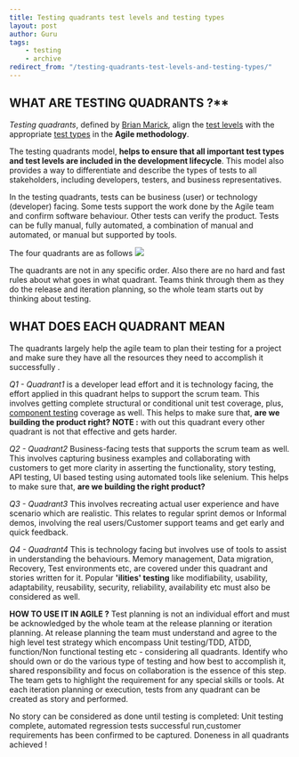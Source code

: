 ```yaml
---
title: Testing quadrants test levels and testing types
layout: post
author: Guru
tags:
    - testing
    - archive
redirect_from: "/testing-quadrants-test-levels-and-testing-types/"
---
```


## WHAT ARE TESTING QUADRANTS ?\*\*

_Testing quadrants_, defined by [Brian Marick](http://exampler.com/about.html), align
the [test levels](http://istqbexamcertification.com/what-are-software-testing-levels/)
with the appropriate
[test types](http://istqbexamcertification.com/what-are-software-test-types/) in the
**Agile methodology**.

The testing quadrants model, **helps to ensure that all important test types and test
levels are included in the development lifecycle**. This model also provides a way to
differentiate and describe the types of tests to all stakeholders, including developers,
testers, and business representatives.

In the testing quadrants, tests can be business (user) or technology (developer) facing.
Some tests support the work done by the Agile team and confirm software behaviour. Other
tests can verify the product. Tests can be fully manual, fully automated, a combination
of manual and automated, or manual but supported by tools.

The four quadrants are as follows
![](http://res.cloudinary.com/mwhelan/image/upload/v1429257891/teststack/readmeio/AgileTestingQuadrants.png)

The quadrants are not in any specific order. Also there are no hard and fast rules about
what goes in what quadrant. Teams think through them as they do the release and
iteration planning, so the whole team starts out by thinking about testing.

## WHAT DOES EACH QUADRANT MEAN

The quadrants largely help the agile team to plan their testing for a project and make
sure they have all the resources they need to accomplish it successfully .

_Q1 - Quadrant1_ is a developer lead effort and it is technology facing, the effort
applied in this quadrant helps to support the scrum team. This involves getting complete
structural or conditional unit test coverage, plus,
[component testing](http://istqbexamcertification.com/what-is-component-testing/)
coverage as well. This helps to make sure that, **are we building the product right?**
**NOTE :** with out this quadrant every other quadrant is not that effective and gets
harder.

_Q2 - Quadrant2_ Business-facing tests that supports the scrum team as well. This
involves capturing business examples and collaborating with customers to get more
clarity in asserting the functionality, story testing, API testing, UI based testing
using automated tools like selenium. This helps to make sure that, **are we building the
right product?**

_Q3 - Quadrant3_ This involves recreating actual user experience and have scenario which
are realistic. This relates to regular sprint demos or Informal demos, involving the
real users/Customer support teams and get early and quick feedback.

_Q4 - Quadrant4_ This is technology facing but involves use of tools to assist in
understanding the behaviours. Memory management, Data migration, Recovery, Test
environments etc, are covered under this quadrant and stories written for it. Popular
**'ilities' testing** like modifiability, usability, adaptability, reusability,
security, reliability, availability etc must also be considered as well.

**HOW TO USE IT IN AGILE ?** Test planning is not an individual effort and must be
acknowledged by the whole team at the release planning or iteration planning. At release
planning the team must understand and agree to the high level test strategy which
encompass Unit testing/TDD, ATDD, function/Non functional testing etc - considering all
quadrants. Identify who should own or do the various type of testing and how best to
accomplish it, shared responsibility and focus on collaboration is the essence of this
step. The team gets to highlight the requirement for any special skills or tools. At
each iteration planning or execution, tests from any quadrant can be created as story
and performed.

No story can be considered as done until testing is completed: Unit testing complete,
automated regression tests successful run,customer requirements has been confirmed to be
captured. Doneness in all quadrants achieved !
